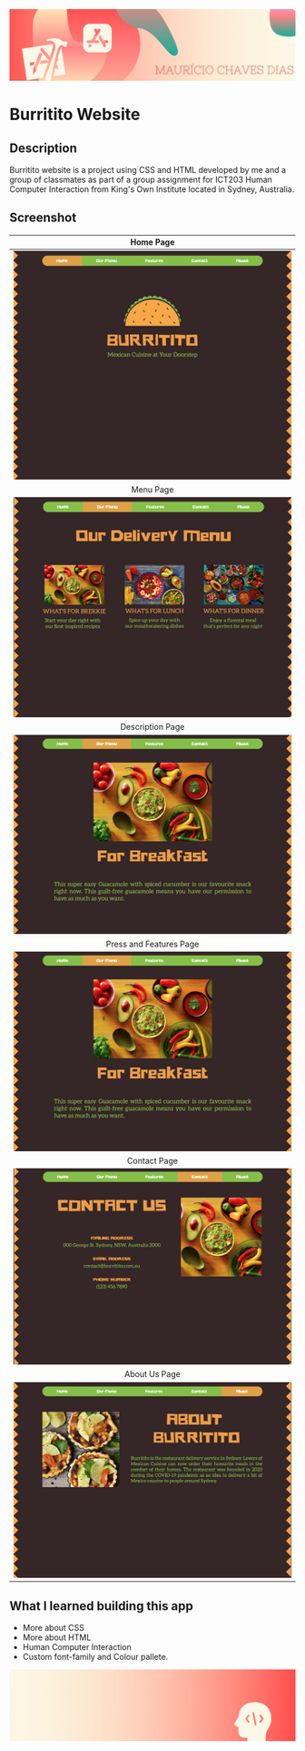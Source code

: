 ![Begin Banner](Documentation/readme-begin-banner-mau.png)

# Burritito Website

## Description

Burritito website is a project using CSS and HTML developed by me and a group of classmates as part of a group assignment for ICT203 Human Computer Interaction from King's Own Institute located in Sydney, Australia.

## Screenshot

|                Home Page                 |
| :--------------------------------------: |
|    <img src= Documentation/Home.png>     |
|                Menu Page                 |
|    <img src= Documentation/Menu.png>     |
|             Description Page             |
| <img src= Documentation/Description.png> |
|         Press and Features Page          |
| <img src= Documentation/Description.png> |
|               Contact Page               |
|   <img src= Documentation/Contact.png>   |
|              About Us Page               |
|    <img src= Documentation/About.png>    |

## What I learned building this app

- More about CSS
- More about HTML
- Human Computer Interaction
- Custom font-family and Colour pallete.

![End Banner](Documentation/readme-end-banner-mau.png)
